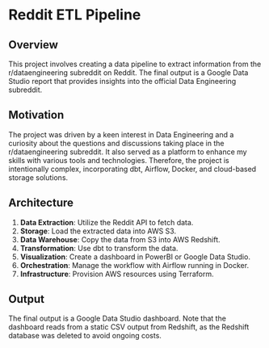 # Reddit ETL Pipeline

## Overview

This project involves creating a data pipeline to extract information from the r/dataengineering subreddit on Reddit. The final output is a Google Data Studio report that provides insights into the official Data Engineering subreddit.

## Motivation

The project was driven by a keen interest in Data Engineering and a curiosity about the questions and discussions taking place in the r/dataengineering subreddit. It also served as a platform to enhance my skills with various tools and technologies. Therefore, the project is intentionally complex, incorporating dbt, Airflow, Docker, and cloud-based storage solutions.

## Architecture

1. **Data Extraction**: Utilize the Reddit API to fetch data.
2. **Storage**: Load the extracted data into AWS S3.
3. **Data Warehouse**: Copy the data from S3 into AWS Redshift.
4. **Transformation**: Use dbt to transform the data.
5. **Visualization**: Create a dashboard in PowerBI or Google Data Studio.
6. **Orchestration**: Manage the workflow with Airflow running in Docker.
7. **Infrastructure**: Provision AWS resources using Terraform.

## Output

The final output is a Google Data Studio dashboard. Note that the dashboard reads from a static CSV output from Redshift, as the Redshift database was deleted to avoid ongoing costs.
